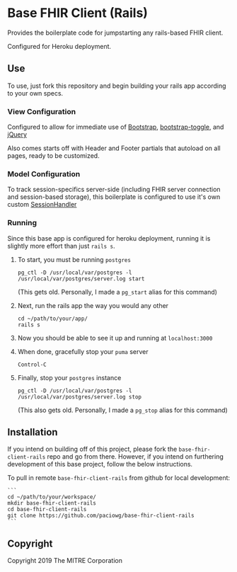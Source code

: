 # Base FHIR Client (Rails)

Provides the boilerplate code for jumpstarting any rails-based FHIR client.

Configured for Heroku deployment.

## Use

To use, just fork this repository and begin building your rails app according 
to your own specs.

### View Configuration

Configured to allow for immediate use of 
[Bootstrap](https://getbootstrap.com/docs/4.3/getting-started/introduction/),
[bootstrap-toggle](https://www.bootstraptoggle.com/), and
[jQuery](https://api.jquery.com/)

Also comes starts off with Header and Footer partials that autoload on all 
pages, ready to be customized.

### Model Configuration

To track session-specifics server-side (including FHIR server connection and 
session-based storage), this boilerplate is configured to use it's own custom 
[SessionHandler](http://htmlpreview.github.io/?https://github.com/paciowg/base-fhir-client-rails/blob/master/doc/SessionHandler.html)

### Running

Since this base app is configured for heroku deployment, running it is 
slightly more effort than just `rails s`.

1. To start, you must be running `postgres`

    ```
    pg_ctl -D /usr/local/var/postgres -l /usr/local/var/postgres/server.log start
    ```
    (This gets old. Personally, I made a `pg_start` alias for this command)

2. Next, run the rails app the way you would any other

    ```
    cd ~/path/to/your/app/
    rails s
    ```

3. Now you should be able to see it up and running at `localhost:3000`

4. When done, gracefully stop your `puma` server

    ```
    Control-C
    ```

5. Finally, stop your `postgres` instance

    ```
    pg_ctl -D /usr/local/var/postgres -l /usr/local/var/postgres/server.log stop
    ```
    (This also gets old. Personally, I made a `pg_stop` alias for this command)

## Installation

If you intend on building off of this project, please fork the 
`base-fhir-client-rails` repo and go from there. However, if you intend on 
furthering development of this base project, follow the below instructions.

To pull in remote `base-fhir-client-rails` from github for local development:

    ```
    cd ~/path/to/your/workspace/
    mkdir base-fhir-client-rails
    cd base-fhir-client-rails
    git clone https://github.com/paciowg/base-fhir-client-rails
    ```


## Copyright

Copyright 2019 The MITRE Corporation
